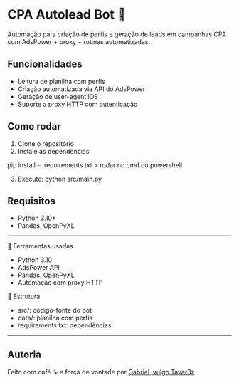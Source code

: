# CPA Autolead Bot 🤖

Automação para criação de perfis e geração de leads em campanhas CPA com AdsPower + proxy + rotinas automatizadas.

## Funcionalidades
- Leitura de planilha com perfis
- Criação automatizada via API do AdsPower
- Geração de user-agent iOS
- Suporte a proxy HTTP com autenticação

## Como rodar
1. Clone o repositório
2. Instale as dependências:

pip install -r requirements.txt > rodar no cmd ou powershell

3. Execute: python src/main.py


## Requisitos
- Python 3.10+
- Pandas, OpenPyXL


---
🔧 Ferramentas usadas
- Python 3.10
- AdsPower API
- Pandas, OpenPyXL
- Automação com proxy HTTP

📁 Estrutura
- src/: código-fonte do bot
- data/: planilha com perfis
- requirements.txt: dependências
---


## Autoria
Feito com café ☕ e força de vontade por [Gabriel, vulgo Tavar3z ](https://github.com/users/Tavar3z)
